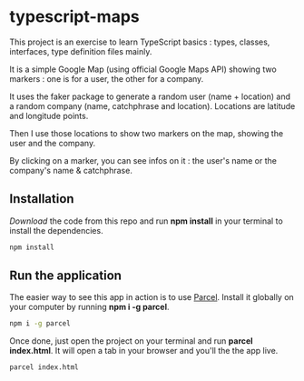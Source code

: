 # typescript-maps

This project is an exercise to learn TypeScript basics : types, classes, interfaces, type definition files mainly.

It is a simple Google Map (using official Google Maps API) showing two markers : one is for a user, the other for a company.

It uses the faker package to generate a random user (name + location) and a random company (name, catchphrase and location). Locations are latitude and longitude points.

Then I use those locations to show two markers on the map, showing the user and the company.

By clicking on a marker, you can see infos on it : the user's name or the company's name & catchphrase.

## Installation

_Download_ the code from this repo and run **npm install** in your terminal to install the dependencies.

```bash
npm install
```

## Run the application

The easier way to see this app in action is to use [Parcel](https://www.npmjs.com/package/parcel). Install it globally on your computer by running **npm i -g parcel**.

```bash
npm i -g parcel
```

Once done, just open the project on your terminal and run **parcel index.html**. It will open a tab in your browser and you'll the the app live.

```bash
parcel index.html
```

